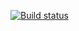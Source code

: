 [![Build status](https://ci.appveyor.com/api/projects/status/fl6vv9lanxesfodv/branch/main?svg=true)](https://ci.appveyor.com/project/alyonaredina/transferfromcardtocard-8mrxv/branch/main)
